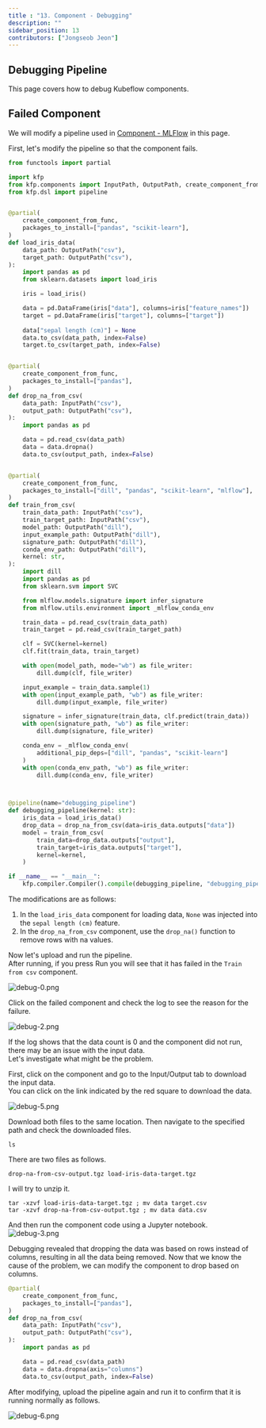 ```yaml
---
title : "13. Component - Debugging"
description: ""
sidebar_position: 13
contributors: ["Jongseob Jeon"]
---
```


## Debugging Pipeline

This page covers how to debug Kubeflow components.

## Failed Component

We will modify a pipeline used in [Component - MLFlow](../kubeflow/advanced-mlflow.md#mlflow-pipeline) in this page.

First, let's modify the pipeline so that the component fails.

```python
from functools import partial

import kfp
from kfp.components import InputPath, OutputPath, create_component_from_func
from kfp.dsl import pipeline


@partial(
    create_component_from_func,
    packages_to_install=["pandas", "scikit-learn"],
)
def load_iris_data(
    data_path: OutputPath("csv"),
    target_path: OutputPath("csv"),
):
    import pandas as pd
    from sklearn.datasets import load_iris

    iris = load_iris()

    data = pd.DataFrame(iris["data"], columns=iris["feature_names"])
    target = pd.DataFrame(iris["target"], columns=["target"])
    
    data["sepal length (cm)"] = None
    data.to_csv(data_path, index=False)
    target.to_csv(target_path, index=False)


@partial(
    create_component_from_func,
    packages_to_install=["pandas"],
)
def drop_na_from_csv(
    data_path: InputPath("csv"),
    output_path: OutputPath("csv"),
):
    import pandas as pd

    data = pd.read_csv(data_path)
    data = data.dropna()
    data.to_csv(output_path, index=False)


@partial(
    create_component_from_func,
    packages_to_install=["dill", "pandas", "scikit-learn", "mlflow"],
)
def train_from_csv(
    train_data_path: InputPath("csv"),
    train_target_path: InputPath("csv"),
    model_path: OutputPath("dill"),
    input_example_path: OutputPath("dill"),
    signature_path: OutputPath("dill"),
    conda_env_path: OutputPath("dill"),
    kernel: str,
):
    import dill
    import pandas as pd
    from sklearn.svm import SVC

    from mlflow.models.signature import infer_signature
    from mlflow.utils.environment import _mlflow_conda_env

    train_data = pd.read_csv(train_data_path)
    train_target = pd.read_csv(train_target_path)

    clf = SVC(kernel=kernel)
    clf.fit(train_data, train_target)

    with open(model_path, mode="wb") as file_writer:
        dill.dump(clf, file_writer)

    input_example = train_data.sample(1)
    with open(input_example_path, "wb") as file_writer:
        dill.dump(input_example, file_writer)

    signature = infer_signature(train_data, clf.predict(train_data))
    with open(signature_path, "wb") as file_writer:
        dill.dump(signature, file_writer)

    conda_env = _mlflow_conda_env(
        additional_pip_deps=["dill", "pandas", "scikit-learn"]
    )
    with open(conda_env_path, "wb") as file_writer:
        dill.dump(conda_env, file_writer)



@pipeline(name="debugging_pipeline")
def debugging_pipeline(kernel: str):
    iris_data = load_iris_data()
    drop_data = drop_na_from_csv(data=iris_data.outputs["data"])
    model = train_from_csv(
        train_data=drop_data.outputs["output"],
        train_target=iris_data.outputs["target"],
        kernel=kernel,
    )

if __name__ == "__main__":
    kfp.compiler.Compiler().compile(debugging_pipeline, "debugging_pipeline.yaml")

```

The modifications are as follows:

1. In the `load_iris_data` component for loading data, `None` was injected into the `sepal length (cm)` feature.
2. In the `drop_na_from_csv` component, use the `drop_na()` function to remove rows with na values.

Now let's upload and run the pipeline.  
After running, if you press Run you will see that it has failed in the `Train from csv` component.

![debug-0.png](./img/debug-0.png)

Click on the failed component and check the log to see the reason for the failure.

![debug-2.png](./img/debug-2.png)

If the log shows that the data count is 0 and the component did not run, there may be an issue with the input data.  
Let's investigate what might be the problem.

First, click on the component and go to the Input/Output tab to download the input data.  
You can click on the link indicated by the red square to download the data.


![debug-5.png](./img/debug-5.png)

Download both files to the same location. Then navigate to the specified path and check the downloaded files.


```text
ls
```

There are two files as follows.

```text
drop-na-from-csv-output.tgz load-iris-data-target.tgz
```

I will try to unzip it.

```text
tar -xzvf load-iris-data-target.tgz ; mv data target.csv
tar -xzvf drop-na-from-csv-output.tgz ; mv data data.csv
```

And then run the component code using a Jupyter notebook.
![debug-3.png](./img/debug-3.png)

Debugging revealed that dropping the data was based on rows instead of columns, resulting in all the data being removed.
Now that we know the cause of the problem, we can modify the component to drop based on columns.

```python
@partial(
    create_component_from_func,
    packages_to_install=["pandas"],
)
def drop_na_from_csv(
    data_path: InputPath("csv"),
    output_path: OutputPath("csv"),
):
    import pandas as pd

    data = pd.read_csv(data_path)
    data = data.dropna(axis="columns")
    data.to_csv(output_path, index=False)
```

After modifying, upload the pipeline again and run it to confirm that it is running normally as follows.

![debug-6.png](./img/debug-6.png)
